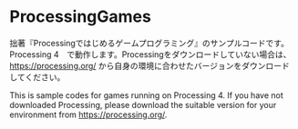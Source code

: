 # ProcessingGames
拙著『Processingではじめるゲームプログラミング』のサンプルコードです。 Processing 4　で動作します。Processingをダウンロードしていない場合は、https://processing.org/ から自身の環境に合わせたバージョンをダウンロードしてください。

This is sample codes for games running on Processing 4. If you have not downloaded Processing, please download the suitable version for your environment from https://processing.org/.
